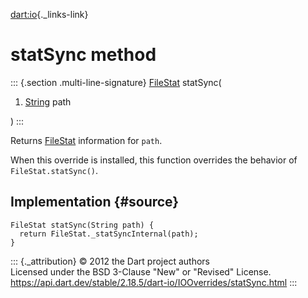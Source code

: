 [dart:io](../../dart-io/dart-io-library){._links-link}

statSync method
===============

::: {.section .multi-line-signature}
[FileStat](../filestat-class) statSync(

1.  [String](../../dart-core/string-class) path

)
:::

Returns [FileStat](../filestat-class) information for `path`.

When this override is installed, this function overrides the behavior of
`FileStat.statSync()`.

Implementation {#source}
--------------

``` {.language-dart data-language="dart"}
FileStat statSync(String path) {
  return FileStat._statSyncInternal(path);
}
```

::: {._attribution}
© 2012 the Dart project authors\
Licensed under the BSD 3-Clause \"New\" or \"Revised\" License.\
<https://api.dart.dev/stable/2.18.5/dart-io/IOOverrides/statSync.html>
:::
